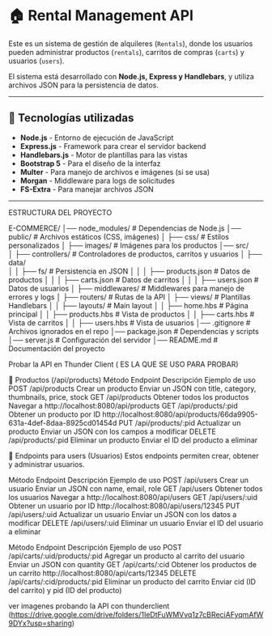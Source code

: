 # 🏠 Rental Management API

Este es un sistema de gestión de alquileres (`Rentals`), donde los usuarios pueden administrar productos (`rentals`), carritos de compras (`carts`) y usuarios (`users`). 

El sistema está desarrollado con **Node.js, Express y Handlebars**, y utiliza archivos JSON para la persistencia de datos.

---

## 📌 Tecnologías utilizadas
- **Node.js** - Entorno de ejecución de JavaScript
- **Express.js** - Framework para crear el servidor backend
- **Handlebars.js** - Motor de plantillas para las vistas
- **Bootstrap 5** - Para el diseño de la interfaz
- **Multer** - Para manejo de archivos e imágenes (si se usa)
- **Morgan** - Middleware para logs de solicitudes
- **FS-Extra** - Para manejar archivos JSON

---

ESTRUCTURA DEL PROYECTO

E-COMMERCE/
│── node_modules/             # Dependencias de Node.js
│── public/                   # Archivos estáticos (CSS, imágenes)
│   ├── css/                  # Estilos personalizados
│   ├── images/               # Imágenes para los productos
│── src/                      
│   ├── controllers/          # Controladores de productos, carritos y usuarios
│   ├── data/                 
│   │   ├── fs/               # Persistencia en JSON
│   │   │   ├── products.json # Datos de productos
│   │   │   ├── carts.json    # Datos de carritos
│   │   │   ├── users.json    # Datos de usuarios
│   ├── middlewares/          # Middlewares para manejo de errores y logs
│   ├── routers/              # Rutas de la API
│   ├── views/                # Plantillas Handlebars
│   │   ├── layouts/          # Main layout
│   │   ├── home.hbs          # Página principal
│   │   ├── products.hbs      # Vista de productos
│   │   ├── carts.hbs         # Vista de carritos
│   │   ├── users.hbs         # Vista de usuarios
│── .gitignore                # Archivos ignorados en el repo
│── package.json              # Dependencias y scripts
│── server.js                 # Configuración del servidor
│── README.md                 # Documentación del proyecto




Probar la API en Thunder Client ( ES LA QUE SE USO PARA PROBAR)

🔹 Productos (/api/products)
Método	Endpoint	Descripción	Ejemplo de uso
POST	/api/products	Crear un producto	Enviar un JSON con title, category, thumbnails, price, stock
GET	/api/products	Obtener todos los productos	Navegar a http://localhost:8080/api/products
GET	/api/products/:pid	Obtener un producto por ID	http://localhost:8080/api/products/66da9905-631a-4def-8daa-8925cd01454d
PUT	/api/products/:pid	Actualizar un producto	Enviar un JSON con los campos a modificar
DELETE	/api/products/:pid	Eliminar un producto	Enviar el ID del producto a eliminar


📌 Endpoints para users (Usuarios)
Estos endpoints permiten crear, obtener y administrar usuarios.

Método	Endpoint	Descripción	Ejemplo de uso
POST	/api/users	Crear un usuario	Enviar un JSON con name, email, role
GET	/api/users	Obtener todos los usuarios	Navegar a http://localhost:8080/api/users
GET	/api/users/:uid	Obtener un usuario por ID	http://localhost:8080/api/users/12345
PUT	/api/users/:uid	Actualizar un usuario	Enviar un JSON con los datos a modificar
DELETE	/api/users/:uid	Eliminar un usuario	Enviar el ID del usuario a eliminar


Método	Endpoint	Descripción	Ejemplo de uso
POST	/api/carts/:uid/products/:pid	Agregar un producto al carrito del usuario	Enviar un JSON con quantity
GET	/api/carts/:cid	Obtener los productos de un carrito	http://localhost:8080/api/carts/12345
DELETE	/api/carts/:cid/products/:pid	Eliminar un producto del carrito	Enviar cid (ID del carrito) y pid (ID del producto)


ver imagenes probando la API con thunderclient
(https://drive.google.com/drive/folders/1IeDtFuWMVvq1z7cBReciAFyqmAfW9DYx?usp=sharing)